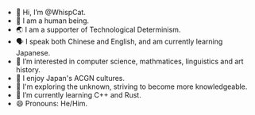 - 👋 Hi, I’m @WhispCat.
- 👤 I am a human being.
- 🌏 I am a supporter of Technological Determinism.
- 🗣️ I speak both Chinese and English, and am currently learning Japanese.
- 👀 I’m interested in computer science, mathmatices, linguistics and art history.
- 🥰 I enjoy Japan's ACGN cultures.
- 📖 I'm exploring the unknown, striving to become more knowledgeable.
- 🌱 I’m currently learning C++ and Rust.
- 😄 Pronouns: He/Him.
